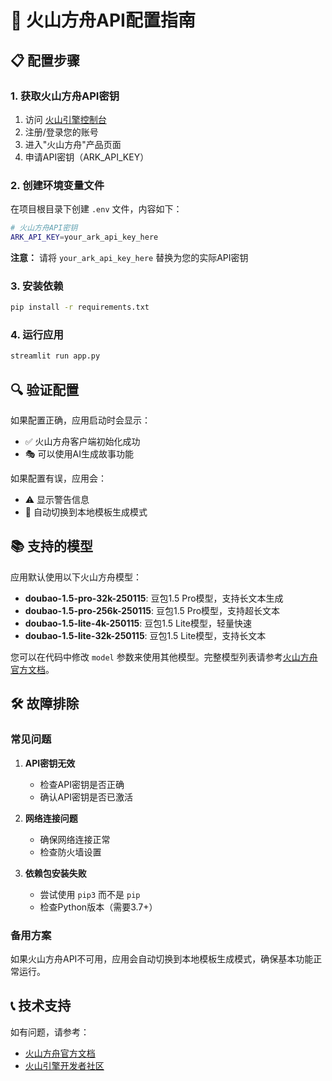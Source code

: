 # 🔧 火山方舟API配置指南

## 📋 配置步骤

### 1. 获取火山方舟API密钥

1. 访问 [火山引擎控制台](https://console.volcengine.com/)
2. 注册/登录您的账号
3. 进入"火山方舟"产品页面
4. 申请API密钥（ARK_API_KEY）

### 2. 创建环境变量文件

在项目根目录下创建 `.env` 文件，内容如下：

```bash
# 火山方舟API密钥
ARK_API_KEY=your_ark_api_key_here
```

**注意：** 请将 `your_ark_api_key_here` 替换为您的实际API密钥

### 3. 安装依赖

```bash
pip install -r requirements.txt
```

### 4. 运行应用

```bash
streamlit run app.py
```

## 🔍 验证配置

如果配置正确，应用启动时会显示：
- ✅ 火山方舟客户端初始化成功
- 🎭 可以使用AI生成故事功能

如果配置有误，应用会：
- ⚠️ 显示警告信息
- 🔄 自动切换到本地模板生成模式

## 📚 支持的模型

应用默认使用以下火山方舟模型：
- **doubao-1.5-pro-32k-250115**: 豆包1.5 Pro模型，支持长文本生成
- **doubao-1.5-pro-256k-250115**: 豆包1.5 Pro模型，支持超长文本
- **doubao-1.5-lite-4k-250115**: 豆包1.5 Lite模型，轻量快速
- **doubao-1.5-lite-32k-250115**: 豆包1.5 Lite模型，支持长文本

您可以在代码中修改 `model` 参数来使用其他模型。完整模型列表请参考[火山方舟官方文档](https://www.volcengine.com/docs/82379/1319847)。

## 🛠️ 故障排除

### 常见问题

1. **API密钥无效**
   - 检查API密钥是否正确
   - 确认API密钥是否已激活

2. **网络连接问题**
   - 确保网络连接正常
   - 检查防火墙设置

3. **依赖包安装失败**
   - 尝试使用 `pip3` 而不是 `pip`
   - 检查Python版本（需要3.7+）

### 备用方案

如果火山方舟API不可用，应用会自动切换到本地模板生成模式，确保基本功能正常运行。

## 📞 技术支持

如有问题，请参考：
- [火山方舟官方文档](https://www.volcengine.com/docs/82379/1319847)
- [火山引擎开发者社区](https://developer.volcengine.com/) 